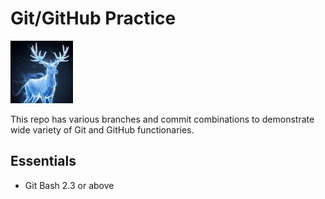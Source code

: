 
Git/GitHub Practice
===================

![patronus](./images/patronus3.jpeg)

This repo has various branches and commit combinations to demonstrate wide variety of Git and GitHub functionaries.

Essentials
----------

* Git Bash 2.3 or above


